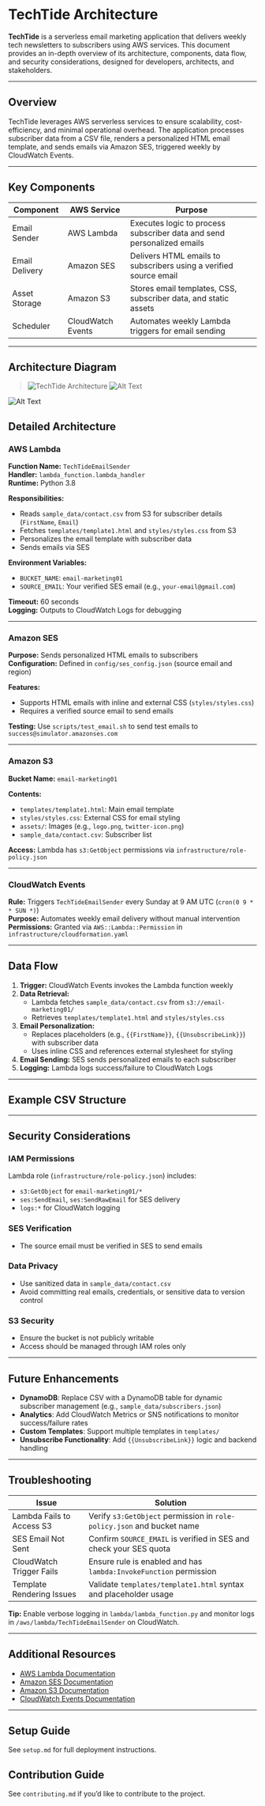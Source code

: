 # TechTide Architecture

**TechTide** is a serverless email marketing application that delivers weekly tech newsletters to subscribers using AWS services. This document provides an in-depth overview of its architecture, components, data flow, and security considerations, designed for developers, architects, and stakeholders.

---

## Overview

TechTide leverages AWS serverless services to ensure scalability, cost-efficiency, and minimal operational overhead. The application processes subscriber data from a CSV file, renders a personalized HTML email template, and sends emails via Amazon SES, triggered weekly by CloudWatch Events.

---

## Key Components

| Component      | AWS Service     | Purpose                                                                 |
|----------------|------------------|-------------------------------------------------------------------------|
| Email Sender   | AWS Lambda       | Executes logic to process subscriber data and send personalized emails |
| Email Delivery | Amazon SES       | Delivers HTML emails to subscribers using a verified source email      |
| Asset Storage  | Amazon S3        | Stores email templates, CSS, subscriber data, and static assets        |
| Scheduler      | CloudWatch Events| Automates weekly Lambda triggers for email sending                     |

---

## Architecture Diagram

> ![TechTide Architecture](https://github.com/Atharavkag/Serverless-Email-Marketing/raw/main/assets/architecture.png)
![Alt Text](https://raw.githubusercontent.com/Atharavkag/Serverless-Email-Marketing/main/assets/lambda-metrics-1.png)

![Alt Text](https://raw.githubusercontent.com/Atharavkag/Serverless-Email-Marketing/main/assets/lambda-metrics-2.png)



## Detailed Architecture

### AWS Lambda

**Function Name:** `TechTideEmailSender`  
**Handler:** `lambda_function.lambda_handler`  
**Runtime:** Python 3.8

**Responsibilities:**
- Reads `sample_data/contact.csv` from S3 for subscriber details (`FirstName`, `Email`)
- Fetches `templates/template1.html` and `styles/styles.css` from S3
- Personalizes the email template with subscriber data
- Sends emails via SES

**Environment Variables:**
- `BUCKET_NAME`: `email-marketing01`
- `SOURCE_EMAIL`: Your verified SES email (e.g., `your-email@gmail.com`)

**Timeout:** 60 seconds  
**Logging:** Outputs to CloudWatch Logs for debugging

---

### Amazon SES

**Purpose:** Sends personalized HTML emails to subscribers  
**Configuration:** Defined in `config/ses_config.json` (source email and region)

**Features:**
- Supports HTML emails with inline and external CSS (`styles/styles.css`)
- Requires a verified source email to send emails

**Testing:** Use `scripts/test_email.sh` to send test emails to `success@simulator.amazonses.com`

---

### Amazon S3

**Bucket Name:** `email-marketing01`

**Contents:**
- `templates/template1.html`: Main email template
- `styles/styles.css`: External CSS for email styling
- `assets/`: Images (e.g., `logo.png`, `twitter-icon.png`)
- `sample_data/contact.csv`: Subscriber list

**Access:** Lambda has `s3:GetObject` permissions via `infrastructure/role-policy.json`

---

### CloudWatch Events

**Rule:** Triggers `TechTideEmailSender` every Sunday at 9 AM UTC (`cron(0 9 * * SUN *)`)  
**Purpose:** Automates weekly email delivery without manual intervention  
**Permissions:** Granted via `AWS::Lambda::Permission` in `infrastructure/cloudformation.yaml`

---

## Data Flow

1. **Trigger:** CloudWatch Events invokes the Lambda function weekly  
2. **Data Retrieval:**
   - Lambda fetches `sample_data/contact.csv` from `s3://email-marketing01/`
   - Retrieves `templates/template1.html` and `styles/styles.css`  
3. **Email Personalization:**
   - Replaces placeholders (e.g., `{{FirstName}}`, `{{UnsubscribeLink}}`) with subscriber data
   - Uses inline CSS and references external stylesheet for styling  
4. **Email Sending:** SES sends personalized emails to each subscriber  
5. **Logging:** Lambda logs success/failure to CloudWatch Logs

---

## Example CSV Structure


---

## Security Considerations

### IAM Permissions

Lambda role (`infrastructure/role-policy.json`) includes:
- `s3:GetObject` for `email-marketing01/*`
- `ses:SendEmail`, `ses:SendRawEmail` for SES delivery
- `logs:*` for CloudWatch logging

### SES Verification
- The source email must be verified in SES to send emails

### Data Privacy
- Use sanitized data in `sample_data/contact.csv`
- Avoid committing real emails, credentials, or sensitive data to version control

### S3 Security
- Ensure the bucket is not publicly writable
- Access should be managed through IAM roles only

---

## Future Enhancements

- **DynamoDB**: Replace CSV with a DynamoDB table for dynamic subscriber management (e.g., `sample_data/subscribers.json`)
- **Analytics**: Add CloudWatch Metrics or SNS notifications to monitor success/failure rates
- **Custom Templates**: Support multiple templates in `templates/`
- **Unsubscribe Functionality**: Add `{{UnsubscribeLink}}` logic and backend handling

---

## Troubleshooting

| Issue                    | Solution                                                                 |
|--------------------------|--------------------------------------------------------------------------|
| Lambda Fails to Access S3 | Verify `s3:GetObject` permission in `role-policy.json` and bucket name  |
| SES Email Not Sent       | Confirm `SOURCE_EMAIL` is verified in SES and check your SES quota       |
| CloudWatch Trigger Fails | Ensure rule is enabled and has `lambda:InvokeFunction` permission        |
| Template Rendering Issues| Validate `templates/template1.html` syntax and placeholder usage         |

**Tip:** Enable verbose logging in `lambda/lambda_function.py` and monitor logs in `/aws/lambda/TechTideEmailSender` on CloudWatch.

---

## Additional Resources

- [AWS Lambda Documentation](https://docs.aws.amazon.com/lambda/latest/dg/welcome.html)
- [Amazon SES Documentation](https://docs.aws.amazon.com/ses/latest/dg/)
- [Amazon S3 Documentation](https://docs.aws.amazon.com/s3/index.html)
- [CloudWatch Events Documentation](https://docs.aws.amazon.com/AmazonCloudWatch/latest/events/)

---

## Setup Guide

See `setup.md` for full deployment instructions.

## Contribution Guide

See `contributing.md` if you’d like to contribute to the project.


